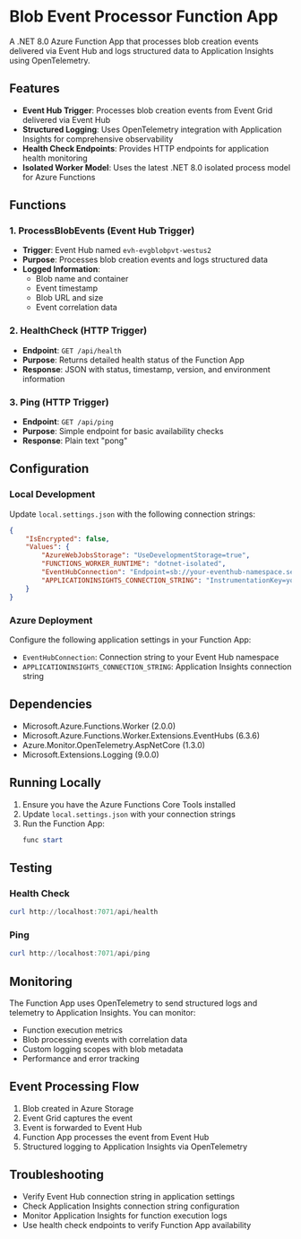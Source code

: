 # Blob Event Processor Function App

A .NET 8.0 Azure Function App that processes blob creation events delivered via Event Hub and logs structured data to Application Insights using OpenTelemetry.

## Features

- **Event Hub Trigger**: Processes blob creation events from Event Grid delivered via Event Hub
- **Structured Logging**: Uses OpenTelemetry integration with Application Insights for comprehensive observability
- **Health Check Endpoints**: Provides HTTP endpoints for application health monitoring
- **Isolated Worker Model**: Uses the latest .NET 8.0 isolated process model for Azure Functions

## Functions

### 1. ProcessBlobEvents (Event Hub Trigger)
- **Trigger**: Event Hub named `evh-evgblobpvt-westus2`
- **Purpose**: Processes blob creation events and logs structured data
- **Logged Information**:
  - Blob name and container
  - Event timestamp
  - Blob URL and size
  - Event correlation data

### 2. HealthCheck (HTTP Trigger)
- **Endpoint**: `GET /api/health`
- **Purpose**: Returns detailed health status of the Function App
- **Response**: JSON with status, timestamp, version, and environment information

### 3. Ping (HTTP Trigger)
- **Endpoint**: `GET /api/ping`
- **Purpose**: Simple endpoint for basic availability checks
- **Response**: Plain text "pong"

## Configuration

### Local Development
Update `local.settings.json` with the following connection strings:

```json
{
    "IsEncrypted": false,
    "Values": {
        "AzureWebJobsStorage": "UseDevelopmentStorage=true",
        "FUNCTIONS_WORKER_RUNTIME": "dotnet-isolated",
        "EventHubConnection": "Endpoint=sb://your-eventhub-namespace.servicebus.windows.net/;SharedAccessKeyName=key-name;SharedAccessKey=key-value",
        "APPLICATIONINSIGHTS_CONNECTION_STRING": "InstrumentationKey=your-instrumentation-key;IngestionEndpoint=https://region.in.applicationinsights.azure.com/;LiveEndpoint=https://region.livediagnostics.monitor.azure.com/"
    }
}
```

### Azure Deployment
Configure the following application settings in your Function App:

- `EventHubConnection`: Connection string to your Event Hub namespace
- `APPLICATIONINSIGHTS_CONNECTION_STRING`: Application Insights connection string

## Dependencies

- Microsoft.Azure.Functions.Worker (2.0.0)
- Microsoft.Azure.Functions.Worker.Extensions.EventHubs (6.3.6)
- Azure.Monitor.OpenTelemetry.AspNetCore (1.3.0)
- Microsoft.Extensions.Logging (9.0.0)

## Running Locally

1. Ensure you have the Azure Functions Core Tools installed
2. Update `local.settings.json` with your connection strings
3. Run the Function App:
   ```powershell
   func start
   ```

## Testing

### Health Check
```powershell
curl http://localhost:7071/api/health
```

### Ping
```powershell
curl http://localhost:7071/api/ping
```

## Monitoring

The Function App uses OpenTelemetry to send structured logs and telemetry to Application Insights. You can monitor:

- Function execution metrics
- Blob processing events with correlation data
- Custom logging scopes with blob metadata
- Performance and error tracking

## Event Processing Flow

1. Blob created in Azure Storage
2. Event Grid captures the event
3. Event is forwarded to Event Hub
4. Function App processes the event from Event Hub
5. Structured logging to Application Insights via OpenTelemetry

## Troubleshooting

- Verify Event Hub connection string in application settings
- Check Application Insights connection string configuration  
- Monitor Application Insights for function execution logs
- Use health check endpoints to verify Function App availability
